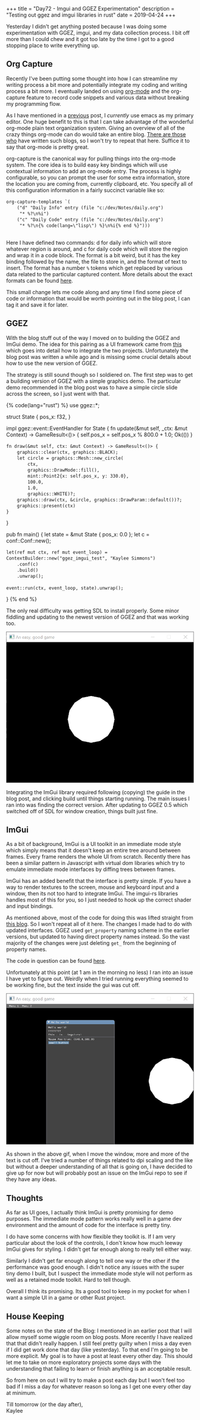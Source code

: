 +++
title = "Day72 - Imgui and GGEZ Experimentation"
description = "Testing out ggez and imgui libraries in rust"
date = 2019-04-24
+++

Yesterday I didn't get anything posted because I was doing some experimentation
with GGEZ, imgui, and my data collection process. I bit off more than I could
chew and it got too late by the time I got to a good stopping place to write
everything up.

## Org Capture

Recently I've been putting some thought into how I can streamline my writing
process a bit more and potentially integrate my coding and writing process a bit
more. I eventually landed on using [org-mode](https://orgmode.org/) and the
org-capture feature to record code snippets and various data without breaking my
programming flow.

As I have mentioned in a
[previous](http://02credits.com/blog/day64-spacemacs-chrome-debugging/) post, I
*currently* use emacs as my primary editor. One huge benefit to this is that I
can take advantage of the wonderful org-mode plain text organization system.
Giving an overview of all of the crazy things org-mode can do would take an
entire blog. [There are those who](https://sachachua.com/blog/) have written
such blogs, so I won't try to repeat that here. Suffice it to say that org-mode
is pretty great.

org-capture is the canonical way for pulling things into the org-mode system.
The core idea is to build easy key bindings which will use contextual
information to add an org-mode entry. The process is highly configurable, so you
can prompt the user for some extra information, store the location you are
coming from, currently clipboard, etc. You specify all of this configuration
information in a fairly succinct variable like so:

<pre>
<code class="language-lisp">org-capture-templates `(
    ("d" "Daily Info" entry (file "c:/dev/Notes/daily.org")
     "* %?\n%i")
    ("c" "Daily Code" entry (file "c:/dev/Notes/daily.org")
     "* %?\n{% code(lang=\"lisp\") %}\n%i{% end %}")))
</code>
</pre>

Here I have defined two commands: d for daily info which will store whatever
region is around, and c for daily code which will store the region and wrap it
in a code block. The format is a bit weird, but it has the key binding followed
by the name, the file to store in, and the format of text to insert. The format
has a number `%` tokens which get replaced by various data related to the
particular captured content. More details about the exact formats can be found
[here](https://orgmode.org/manual/Template-expansion.html#Template-expansion).

This small change lets me code along and any time I find some piece of code or
information that would be worth pointing out in the blog post, I can tag it and
save it for later.

## GGEZ

With the blog stuff out of the way I moved on to building the GGEZ and ImGui
demo. The idea for this pairing as a UI framework came from
[this](https://iolivia.me/posts/imgui-ggez/) which goes into detail how to
integrate the two projects. Unfortunately the blog post was written a while ago
and is missing some crucial details about how to use the new version of GGEZ.

The strategy is still sound though so I soldiered on. The first step was to get
a building version of GGEZ with a simple graphics demo. The particular demo
recommended in the blog post was to have a simple circle slide across the
screen, so I just went with that.

{% code(lang="rust") %}
use ggez::*;

struct State {
    pos_x: f32,
}

impl ggez::event::EventHandler for State {
    fn update(&mut self, _ctx: &mut Context) -> GameResult<()> {
        self.pos_x = self.pos_x % 800.0 + 1.0;
        Ok(())
    }

    fn draw(&mut self, ctx: &mut Context) -> GameResult<()> {
        graphics::clear(ctx, graphics::BLACK);
        let circle = graphics::Mesh::new_circle(
            ctx,
            graphics::DrawMode::fill(),
            mint::Point2{x: self.pos_x, y: 330.0},
            100.0,
            1.0,
            graphics::WHITE)?;
        graphics::draw(ctx, &circle, graphics::DrawParam::default())?;
        graphics::present(ctx)
    }
}

pub fn main() {
    let state = &mut State { pos_x: 0.0 };
    let c = conf::Conf::new();

    let(ref mut ctx, ref mut event_loop) = ContextBuilder::new("ggez_imgui_test", "Kaylee Simmons")
        .conf(c)
        .build()
        .unwrap();

    event::run(ctx, event_loop, state).unwrap();
}
{% end %}

The only real difficulty was getting SDL to install properly. Some minor
fiddling and updating to the newest version of GGEZ and that was working too.

![GGEZ Demo](GGEZDemo.gif)

Integrating the ImGui library required following (copying) the guide in the blog
post, and clicking build until things starting running. The main issues I ran
into was finding the correct version. After updating to GGEZ 0.5 which switched
off of SDL for window creation, things built just fine.

## ImGui

As a bit of background, ImGui is a UI toolkit in an immediate mode style which
simply means that it doesn't keep an entire tree around between frames. Every
frame renders the whole UI from scratch. Recently there has been a similar
pattern in Javascript with virtual dom libraries which try to emulate immediate
mode interfaces by diffing trees between frames.

ImGui has an added benefit that the interface is pretty simple. If you have a
way to render textures to the screen, mouse and keyboard input and a window,
then its not too hard to integrate ImGui. The imgui-rs libraries handles most of
this for you, so I just needed to hook up the correct shader and input bindings.

As mentioned above, most of the code for doing this was lifted straight from
[this blog](https://iolivia.me/posts/imgui-ggez/). So I won't repeat all of it
here. The changes I made had to do with updated interfaces. GGEZ used
`get_property` naming scheme in the earlier versions, but updated to having
direct property names instead. So the vast majority of the changes were just
deleting `get_` from the beginning of property names.

The code in question can be found
[here](https://github.com/Kethku/GGEZ_ImGui_Test/blob/401d1360f0b53d3dd8b880b00d4cf3e2766800b4/src/imgui_wrapper.rs).

Unfortunately at this point (at 1 am in the morning no less) I ran into an issue
I have yet to figure out. Weirdly when I tried running everything seemed to be
working fine, but the text inside the gui was cut off. 

![ImGui Error](ImguiError.gif)

As shown in the above gif, when I move the window, more and more of the text is
cut off. I've tried a number of things related to dpi scaling and the like but
without a deeper understanding of all that is going on, I have decided to give
up for now but will probably post an issue on the ImGui repo to see if they have
any ideas.

## Thoughts

As far as UI goes, I actually think ImGui is pretty promising for demo purposes.
The immediate mode pattern works really well in a game dev environment and the
amount of code for the interface is pretty tiny.

I do have some concerns with how flexible they toolkit is. If I am very
particular about the look of the controls, I don't know how much leeway ImGui
gives for styling. I didn't get far enough along to really tell either way.

Similarly I didn't get far enough along to tell one way or the other if the
performance was good enough. I didn't notice any issues with the super tiny demo
I built, but I suspect the immediate mode style will not perform as well as a
retained mode toolkit. Hard to tell though.

Overall I think its promising. Its a good tool to keep in my pocket for when I
want a simple UI in a game or other Rust project.

## House Keeping

Some notes on the state of the Blog: I mentioned in an earlier post that I will
allow myself some wiggle room on blog posts. More recently I have realized that
that didn't really happen. I still feel pretty guilty when I miss a day even if
I did get work done that day (like yesterday). To that end I'm going to be more
explicit. My goal is to have a post at least every other day. This should let me
to take on more exploratory projects some days with the understanding that
failing to learn or finish anything is an acceptable result. 

So from here on out I will try to make a post each day but I won't feel too bad
if I miss a day for whatever reason so long as I get one every other day at
minimum.

Till tomorrow (or the day after),  
Kaylee

